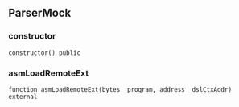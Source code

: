 ## ParserMock

### constructor

```solidity
constructor() public
```

### asmLoadRemoteExt

```solidity
function asmLoadRemoteExt(bytes _program, address _dslCtxAddr) external
```


